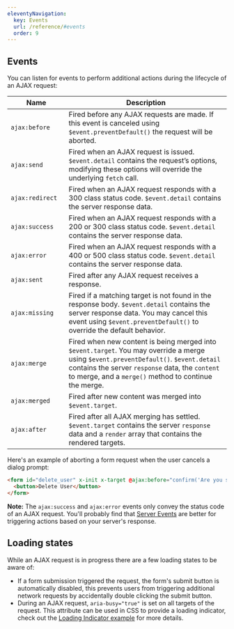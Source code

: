 ```yaml
---
eleventyNavigation:
  key: Events
  url: /reference/#events
  order: 9
---
```


## Events

You can listen for events to perform additional actions during the lifecycle of an AJAX request:

<div class="table">
<table>
  <thead>
    <th scope="col" width="117">Name</th>
    <th scope="col">Description</th>
  </thead>
  <tbody>
  <tr>
    <td><code>ajax:before</code></td>
    <td>Fired before any AJAX requests are made. If this event is canceled using <code>$event.preventDefault()</code> the request will be aborted.</td>
  </tr>
  <tr>
    <td><code>ajax:send</code></td>
    <td>Fired when an AJAX request is issued. <code>$event.detail</code> contains the request’s options, modifying these options will override the underlying <code>fetch</code> call.</td>
  </tr>
    <tr>
    <td><code>ajax:redirect</code></td>
    <td>Fired when an AJAX request responds with a 300 class status code. <code>$event.detail</code> contains the server response data.</td>
  </tr>
  <tr>
    <td><code>ajax:success</code></td>
    <td>Fired when an AJAX request responds with a 200 or 300 class status code. <code>$event.detail</code> contains the server response data.</td>
  </tr>
  <tr>
    <td><code>ajax:error</code></td>
    <td>Fired when an AJAX request responds with a 400 or 500 class status code. <code>$event.detail</code> contains the server response data.</td>
  </tr>
  <tr>
    <td><code>ajax:sent</code></td>
    <td>Fired after any AJAX request receives a response.</td>
  </tr>
  <tr>
    <td><code>ajax:missing</code></td>
    <td>Fired if a matching target is not found in the response body. <code>$event.detail</code> contains the server response data. You may cancel this event using <code>$event.preventDefault()</code> to override the default behavior.</td>
  </tr>
  <tr>
    <td><code>ajax:merge</code></td>
    <td>Fired when new content is being merged into <code>$event.target</code>. You may override a merge using <code>$event.preventDefault()</code>. <code>$event.detail</code> contains the server <code>response</code> data, the <code>content</code> to merge, and a <code>merge()</code> method to continue the merge.</td>
  </tr>
  <tr>
    <td><code>ajax:merged</code></td>
    <td>Fired after new content was merged into <code>$event.target</code>.</td>
  </tr>
  <tr>
    <td><code>ajax:after</code></td>
    <td>Fired after all AJAX merging has settled. <code>$event.target</code> contains the server <code>response</code> data and a <code>render</code> array that contains the rendered targets.</td>
  </tr>
  </tbody>
</table>
</div>

Here's an example of aborting a form request when the user cancels a dialog prompt:

```html
<form id="delete_user" x-init x-target @ajax:before="confirm('Are you sure?') || $event.preventDefault()">
  <button>Delete User</button>
</form>
```

**Note:** The `ajax:success` and `ajax:error` events only convey the status code of an AJAX request. You'll probably find that [Server Events](/examples/server-events/) are better for triggering actions based on your server's response.

## Loading states

While an AJAX request is in progress there are a few loading states to be aware of:

  * If a form submission triggered the request, the form's submit button is automatically disabled, this prevents users from triggering additional network requests by accidentally double clicking the submit button.
  * During an AJAX request, `aria-busy="true"` is set on all targets of the request. This attribute can be used in CSS to provide a loading indicator, check out the [Loading Indicator example](/examples/loading) for more details.
